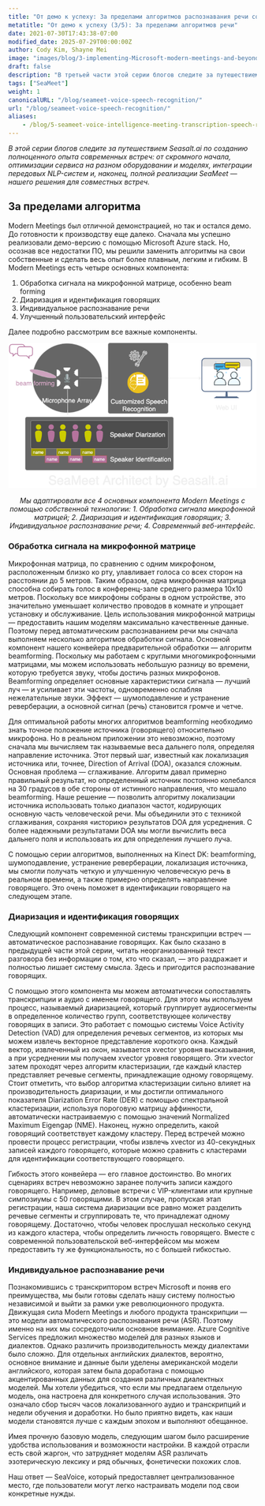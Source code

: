 ```yaml
---
title: "От демо к успеху: За пределами алгоритмов распознавания речи современных встреч (3/5)"
metatitle: "От демо к успеху (3/5): За пределами алгоритмов речи"
date: 2021-07-30T17:43:38-07:00
modified_date: 2025-07-29T00:00:00Z
author: Cody Kim, Shayne Mei
image: "images/blog/3-implementing-Microsoft-modern-meetings-and-beyond/SeaMeet animation.gif"
draft: false
description: "В третьей части этой серии блогов следите за путешествием Seasalt.ai по созданию SeaMeet — нашего решения для современных совместных встреч."
tags: ["SeaMeet"]
weight: 1  
canonicalURL: "/blog/seameet-voice-speech-recognition/"
url: "/blog/seameet-voice-speech-recognition/"
aliases:
    - /blog/5-seameet-voice-intelligence-meeting-transcription-speech-recognition-algorithm-of-modern-meeting/
---
```


*В этой серии блогов следите за путешествием Seasalt.ai по созданию полноценного опыта современных встреч: от скромного начала, оптимизации сервиса на разном оборудовании и моделях, интеграции передовых NLP-систем и, наконец, полной реализации SeaMeet — нашего решения для совместных встреч.*

## За пределами алгоритма
Modern Meetings был отличной демонстрацией, но так и остался демо. До готовности к производству еще далеко. Сначала мы успешно реализовали демо-версию с помощью Microsoft Azure stack. Но, осознав все недостатки ПО, мы решили заменить алгоритмы на свои собственные и сделать весь опыт более плавным, легким и гибким.
В Modern Meetings есть четыре основных компонента:

1. Обработка сигнала на микрофонной матрице, особенно beam forming
2. Диаризация и идентификация говорящих
3. Индивидуальное распознавание речи
4. Улучшенный пользовательский интерфейс

Далее подробно рассмотрим все важные компоненты.

<center>
<img src="/images/blog/5-seameet-voice-intelligence-meeting-transcription-speech-recognition-algorithm-of-modern-meeting/tech-stack.png" alt="SeaMeet architect with 4 major components"/>

*Мы адаптировали все 4 основных компонента Modern Meetings с помощью собственной технологии: 1. Обработка сигнала микрофонной матрицей; 2. Диаризация и идентификация говорящих; 3. Индивидуальное распознавание речи; 4. Современный веб-интерфейс.*
</center>

### Обработка сигнала на микрофонной матрице
Микрофонная матрица, по сравнению с одним микрофоном, расположенным близко ко рту, улавливает голоса со всех сторон на расстоянии до 5 метров. Таким образом, одна микрофонная матрица способна собирать голос в конференц-зале среднего размера 10x10 метров. Поскольку все микрофоны собраны в одном устройстве, это значительно уменьшает количество проводов в комнате и упрощает установку и обслуживание.
Цель использования микрофонной матрицы — предоставить нашим моделям максимально качественные данные. Поэтому перед автоматическим распознаванием речи мы сначала выполняем несколько алгоритмов обработки сигнала. Основной компонент нашего конвейера предварительной обработки — алгоритм beamforming. Поскольку мы работаем с круглыми многомикрофонными матрицами, мы можем использовать небольшую разницу во времени, которую требуется звуку, чтобы достичь разных микрофонов. Beamforming определяет основные характеристики сигнала — лучший луч — и усиливает эти частоты, одновременно ослабляя нежелательные звуки. Эффект — шумоподавление и устранение реверберации, а основной сигнал (речь) становится громче и четче.

Для оптимальной работы многих алгоритмов beamforming необходимо знать точное положение источника (говорящего) относительно микрофона. Но в реальном приложении это невозможно, поэтому сначала мы вычисляем так называемые веса дальнего поля, определяя направление источника. Этот первый шаг, известный как локализация источника или, точнее, Direction of Arrival (DOA), оказался сложным. Основная проблема — сглаживание. Алгоритм давал примерно правильный результат, но определенный источник постоянно колебался на 30 градусов в обе стороны от истинного направления, что мешало beamforming. Наше решение — позволить алгоритму локализации источника использовать только диапазон частот, кодирующих основную часть человеческой речи. Мы объединили это с техникой сглаживания, сохраняя «историю» результатов DOA для усреднения. С более надежными результатами DOA мы могли вычислить веса дальнего поля и использовать их для определения лучшего луча.

С помощью серии алгоритмов, выполненных на Kinect DK: beamforming, шумоподавление, устранение реверберации, локализация источника, мы смогли получать четкую и улучшенную человеческую речь в реальном времени, а также примерно определять направление говорящего. Это очень поможет в идентификации говорящего на следующем этапе.

### Диаризация и идентификация говорящих

Следующий компонент современной системы транскрипции встреч — автоматическое распознавание говорящих. Как было сказано в предыдущей части этой серии, читать неорганизованный текст разговора без информации о том, кто что сказал, — это раздражает и полностью лишает систему смысла. Здесь и пригодится распознавание говорящих.

С помощью этого компонента мы можем автоматически сопоставлять транскрипции и аудио с именем говорящего. Для этого мы используем процесс, называемый диаризацией, который группирует аудиосегменты в определенное количество групп, соответствующее количеству говорящих в записи. Это работает с помощью системы Voice Activity Detection (VAD) для определения речевых сегментов, из которых мы можем извлечь векторное представление короткого окна. Каждый вектор, извлеченный из окон, называется xvector уровня высказывания, а при усреднении мы получаем xvector уровня говорящего. Эти xvector затем проходят через алгоритм кластеризации, где каждый кластер представляет речевые сегменты, принадлежащие одному говорящему. Стоит отметить, что выбор алгоритма кластеризации сильно влияет на производительность диаризации, и мы достигли оптимального показателя Diarization Error Rate (DER) с помощью спектральной кластеризации, используя пороговую матрицу аффинности, автоматически настраиваемую с помощью значений Normalized Maximum Eigengap (NME). Наконец, нужно определить, какой говорящий соответствует каждому кластеру. Перед встречей можно провести процесс регистрации, чтобы извлечь xvector из 40-секундных записей каждого говорящего, которые можно сравнить с кластерами для идентификации соответствующего говорящего.

Гибкость этого конвейера — его главное достоинство. Во многих сценариях встреч невозможно заранее получить записи каждого говорящего. Например, деловые встречи с VIP-клиентами или крупные симпозиумы с 50 говорящими. В этом случае, пропуская этап регистрации, наша система диаризации все равно может разделить речевые сегменты и сгруппировать те, что принадлежат одному говорящему. Достаточно, чтобы человек прослушал несколько секунд из каждого кластера, чтобы определить личность говорящего. Вместе с современной пользовательской веб-интерфейсом мы можем предоставить ту же функциональность, но с большей гибкостью.

### Индивидуальное распознавание речи

Познакомившись с транскриптором встреч Microsoft и поняв его преимущества, мы были готовы сделать нашу систему полностью независимой и выйти за рамки уже революционного продукта. Движущая сила Modern Meetings и любого продукта транскрипции — это модели автоматического распознавания речи (ASR). Поэтому именно на них мы сосредоточили основное внимание.
Azure Cognitive Services предложил множество моделей для разных языков и диалектов. Однако различить производительность между диалектами было сложно. Для отдельных английских диалектов, вероятно, основное внимание и данные были уделены американской модели английского, которая затем была доработана с помощью акцентированных данных для создания различных диалектных моделей. Мы хотели убедиться, что если мы предлагаем отдельную модель, она настроена для конкретного случая использования. Это означало сбор тысяч часов локализованного аудио и транскрипций и недели обучения и доработки. Но было приятно видеть, как наши модели становятся лучше с каждым эпохом и выполняют обещанное.

Имея прочную базовую модель, следующим шагом было расширение удобства использования и возможности настройки. В каждой отрасли есть свой жаргон, что затрудняет моделям ASR различать эзотерическую лексику и ряд обычных, фонетически похожих слов.

Наш ответ — SeaVoice, который предоставляет централизованное место, где пользователи могут легко настраивать модели под свои конкретные нужды.
